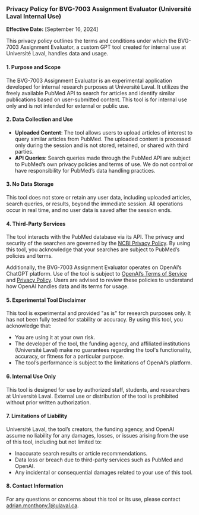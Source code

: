 ### Privacy Policy for BVG-7003 Assignment Evaluator (Université Laval Internal Use)

**Effective Date:** [September 16, 2024]

This privacy policy outlines the terms and conditions under which the BVG-7003 Assignment Evaluator, a custom GPT tool created for internal use at Université Laval, handles data and usage.

#### 1. **Purpose and Scope**
The BVG-7003 Assignment Evaluator is an experimental application developed for internal research purposes at Université Laval. It utilizes the freely available PubMed API to search for articles and identify similar publications based on user-submitted content. This tool is for internal use only and is not intended for external or public use.

#### 2. **Data Collection and Use**
- **Uploaded Content**: The tool allows users to upload articles of interest to query similar articles from PubMed. The uploaded content is processed only during the session and is not stored, retained, or shared with third parties.
- **API Queries**: Search queries made through the PubMed API are subject to PubMed’s own privacy policies and terms of use. We do not control or have responsibility for PubMed’s data handling practices.

#### 3. **No Data Storage**
This tool does not store or retain any user data, including uploaded articles, search queries, or results, beyond the immediate session. All operations occur in real time, and no user data is saved after the session ends.

#### 4. **Third-Party Services**
The tool interacts with the PubMed database via its API. The privacy and security of the searches are governed by the [NCBI Privacy Policy](https://www.ncbi.nlm.nih.gov/about/privacy/). By using this tool, you acknowledge that your searches are subject to PubMed’s policies and terms.

Additionally, the BVG-7003 Assignment Evaluator operates on OpenAI’s ChatGPT platform. Use of the tool is subject to [OpenAI’s Terms of Service](https://openai.com/terms) and [Privacy Policy](https://openai.com/privacy). Users are advised to review these policies to understand how OpenAI handles data and its terms for usage.

#### 5. **Experimental Tool Disclaimer**
This tool is experimental and provided "as is" for research purposes only. It has not been fully tested for stability or accuracy. By using this tool, you acknowledge that:
- You are using it at your own risk.
- The developer of the tool, the funding agency, and affiliated institutions (Université Laval) make no guarantees regarding the tool's functionality, accuracy, or fitness for a particular purpose.
- The tool’s performance is subject to the limitations of OpenAI’s platform.

#### 6. **Internal Use Only**
This tool is designed for use by authorized staff, students, and researchers at Université Laval. External use or distribution of the tool is prohibited without prior written authorization.

#### 7. **Limitations of Liability**
Université Laval, the tool’s creators, the funding agency, and OpenAI assume no liability for any damages, losses, or issues arising from the use of this tool, including but not limited to:
- Inaccurate search results or article recommendations.
- Data loss or breach due to third-party services such as PubMed and OpenAI.
- Any incidental or consequential damages related to your use of this tool.

#### 8. **Contact Information**
For any questions or concerns about this tool or its use, please contact adrian.monthony.1@ulaval.ca.
